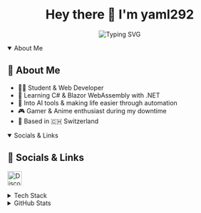 <h1 align="center">Hey there 👋 I'm yaml292</h1>

<p align="center">
  <img src="https://readme-typing-svg.demolab.com?font=Fira+Code&duration=2000&pause=1000&color=00FFAA&center=true&vCenter=true&width=500&lines=Just+learning+things+for+fun...;Web+dev+by+day%2C+anime+%26+games+by+night.;Exploring+C%23%2C+AI+Tools+%26+Blazor!+%F0%9F%9A%80" alt="Typing SVG">
</p>

<details open>
<summary>About Me</summary>
<h2>🧠 About Me</h2>

- 👨‍🎓 Student & Web Developer
- 🧪 Learning C# & Blazor WebAssembly with .NET
- 🤖 Into AI tools & making life easier through automation
- 🎮 Gamer & Anime enthusiast during my downtime
- 🧀 Based in 🇨🇭 Switzerland
</details>

<details open>
<summary>Socials & Links</summary>
<h2>🔗 Socials & Links</h2>

<a href="https://discordapp.com/users/1349382889506209883" 
    style="text-decoration: none;" target="_blank">
      <img height="32" width="32" src="https://cdn.simpleicons.org/discord" 
      alt="Discord Icon" style="margin-right: 8px;" />
</a>
</details>

<details>
<summary>Tech Stack</summary>
<h2>⚙️ Tech Stack</h2>

<h3>Programming & Markup Languages</h3>

![JavaScript](https://img.shields.io/badge/-JavaScript-F7DF1E?style=for-the-badge&logo=javascript&logoColor=black)
![TypeScript](https://img.shields.io/badge/-TypeScript-3178C6?style=for-the-badge&logo=typescript&logoColor=white)
![Python](https://img.shields.io/badge/-Python-3776AB?style=for-the-badge&logo=python&logoColor=white)
![HTML](https://img.shields.io/badge/-HTML-E34F26?style=for-the-badge&logo=html5&logoColor=white)
![CSS](https://img.shields.io/badge/-CSS-1572B6?style=for-the-badge&logo=css3&logoColor=white)
![Markdown](https://img.shields.io/badge/-Markdown-000000?style=for-the-badge&logo=markdown&logoColor=white)
![Bash](https://img.shields.io/badge/-Bash-4EAA25?style=for-the-badge&logo=gnu-bash&logoColor=white)

<h3>Frameworks & Libraries</h3>

![React](https://img.shields.io/badge/-React-61DAFB?style=for-the-badge&logo=react&logoColor=black)
![Vue](https://img.shields.io/badge/-Vue-4FC08D?style=for-the-badge&logo=vue.js&logoColor=white)
![Express](https://img.shields.io/badge/-Express-000000?style=for-the-badge&logo=express&logoColor=white)
![Node.js](https://img.shields.io/badge/-Node.js-339933?style=for-the-badge&logo=node.js&logoColor=white)
![Flask](https://img.shields.io/badge/-Flask-000000?style=for-the-badge&logo=flask&logoColor=white)
![Tailwind](https://img.shields.io/badge/-TailwindCSS-38B2AC?style=for-the-badge&logo=tailwind-css&logoColor=white)
![Bootstrap](https://img.shields.io/badge/-Bootstrap-7952B3?style=for-the-badge&logo=bootstrap&logoColor=white)

<h3>Databases & Cloud Hosting</h3>

![MongoDB](https://img.shields.io/badge/-MongoDB-47A248?style=for-the-badge&logo=mongodb&logoColor=white)
![MySQL](https://img.shields.io/badge/-MySQL-00758F?style=for-the-badge&logo=mysql&logoColor=white)
![MariaDB](https://img.shields.io/badge/-MariaDB-003545?style=for-the-badge&logo=mariadb&logoColor=white)
![SQLite](https://img.shields.io/badge/-SQLite-003B57?style=for-the-badge&logo=sqlite&logoColor=white)

<h3>Tools & Platforms</h3>

![Git](https://img.shields.io/badge/-Git-F05032?style=for-the-badge&logo=git&logoColor=white)
![GitHub](https://img.shields.io/badge/-GitHub-181717?style=for-the-badge&logo=github&logoColor=white)
![GitLab](https://img.shields.io/badge/-GitLab-FCA121?style=for-the-badge&logo=gitlab&logoColor=white)
![VS Code](https://img.shields.io/badge/-VS%20Code-007ACC?style=for-the-badge&logo=visual-studio-code&logoColor=white)
![Docker](https://img.shields.io/badge/-Docker-2496ED?style=for-the-badge&logo=docker&logoColor=white)
![Postman](https://img.shields.io/badge/-Postman-FF6C37?style=for-the-badge&logo=postman&logoColor=white)
![ChatGPT](https://img.shields.io/badge/-ChatGPT-10A37F?style=for-the-badge&logo=openai&logoColor=white)
![Claude](https://img.shields.io/badge/-Claude-FF6C37?style=for-the-badge&logo=claude&logoColor=white)

<h3>Server & Infrastructures</h3>

![NGINX](https://img.shields.io/badge/-NGINX-009639?style=for-the-badge&logo=nginx&logoColor=white)
![Ubuntu](https://img.shields.io/badge/-Ubuntu-E95420?style=for-the-badge&logo=ubuntu&logoColor=white)
![Debian](https://img.shields.io/badge/-Debian-A81D33?style=for-the-badge&logo=debian&logoColor=white)

</details>

<details>
<summary>GitHub Stats</summary>
<h2>📊 GitHub Stats</h2>

<div align="center">
  <img height="170px" src="https://github-readme-stats.vercel.app/api?username=yaml292&show_icons=true&theme=tokyonight&hide_border=true" />
  <img height="170px" src="https://github-readme-stats.vercel.app/api/top-langs/?username=yaml292&layout=compact&theme=tokyonight&hide_border=true" />
</div>

<div align="center">
  <img src="https://streak-stats.demolab.com?user=yaml292&theme=tokyonight&hide_border=true" />
</div>
</details>
